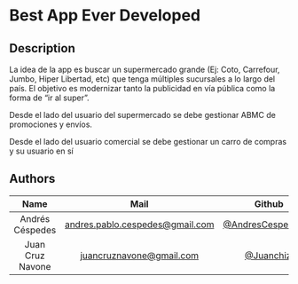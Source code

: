 # Best App Ever Developed
## Description 

La idea de la app es buscar un supermercado grande (Ej: Coto, Carrefour, Jumbo, Hiper Libertad, etc) que tenga múltiples sucursales a lo largo del país. El objetivo es modernizar tanto la publicidad en vía pública como la forma de “ir al super”. 

Desde el lado del usuario del supermercado se debe gestionar ABMC de promociones y envíos. 

Desde el lado del usuario comercial se debe gestionar un carro de compras y su usuario en sí

## Authors
| Name  | Mail | Github
| :-----: | :-----: | :-----: |
| Andrés Céspedes | andres.pablo.cespedes@gmail.com | [@AndresCespedes23](https://github.com/AndresCespedes23)
| Juan Cruz Navone | juancruznavone@gmail.com | [@Juanchizi](https://github.com/Juanchizi)
